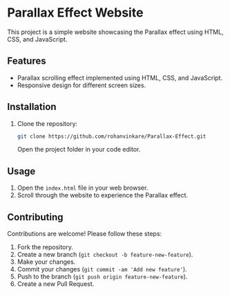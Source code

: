 # Parallax Effect Website

This project is a simple website showcasing the Parallax effect using HTML, CSS, and JavaScript.

## Features

- Parallax scrolling effect implemented using HTML, CSS, and JavaScript.
- Responsive design for different screen sizes.

## Installation

1. Clone the repository:

   ```bash
   git clone https://github.com/rohanvinkare/Parallax-Effect.git
   ```

   Open the project folder in your code editor.

## Usage

1. Open the `index.html` file in your web browser.
2. Scroll through the website to experience the Parallax effect.

## Contributing

Contributions are welcome! Please follow these steps:

1. Fork the repository.
2. Create a new branch (`git checkout -b feature-new-feature`).
3. Make your changes.
4. Commit your changes (`git commit -am 'Add new feature'`).
5. Push to the branch (`git push origin feature-new-feature`).
6. Create a new Pull Request.
